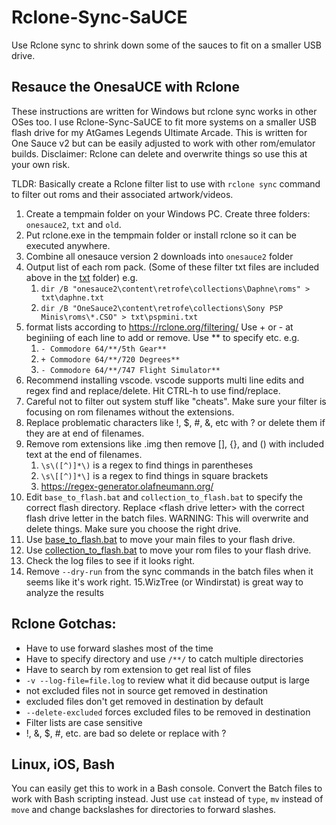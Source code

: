 # Rclone-Sync-SaUCE
Use Rclone sync to shrink down some of the sauces to fit on a smaller USB drive.

## Resauce the OnesaUCE with Rclone
These instructions are written for Windows but rclone sync works in other OSes too. I use Rclone-Sync-SaUCE to fit more systems on a smaller USB flash drive for my AtGames Legends Ultimate Arcade. This is written for One Sauce v2 but can be easily adjusted to work with other rom/emulator builds. Disclaimer: Rclone can delete and overwrite things so use this at your own risk.

TLDR: Basically create a Rclone filter list to use with `rclone sync` command to filter out roms and their associated artwork/videos.

1. Create a tempmain folder on your Windows PC. Create three folders: `onesauce2`, `txt` and `old`.
2. Put rclone.exe in the tempmain folder or install rclone so it can be executed anywhere.
3. Combine all onesauce version 2 downloads into `onesauce2` folder
4. Output list of each rom pack. (Some of these filter txt files are included above in the [txt](https://github.com/jdawgzim/Rclone-Sync-SaUCE/tree/main/txt) folder) e.g.
	1. `dir /B "onesauce2\content\retrofe\collections\Daphne\roms" > txt\daphne.txt`
	2. `dir /B "OneSauce2\content\retrofe\collections\Sony PSP Minis\roms\*.CSO" > txt\pspmini.txt`
5. format lists according to https://rclone.org/filtering/ Use + or - at beginiing of each line to add or remove. Use **  to specify etc. e.g.
	1. `- Commodore 64/**/5th Gear**`
	2. `+ Commodore 64/**/720 Degrees**`
	3. `- Commodore 64/**/747 Flight Simulator**`
6. Recommend installing vscode. vscode supports multi line edits and regex find and replace/delete. Hit CTRL-h to use find/replace.
7. Careful not to filter out system stuff like "cheats". Make sure your filter is focusing on rom filenames without the extensions.
8. Replace problematic characters like !, $, #, &, etc with ? or delete them if they are at end of filenames.
9. Remove rom extensions like .img then remove [], {}, and () with included text at the end of filenames. 
	1. `\s\([^)]*\)` is a regex to find things in parentheses 
	2. `\s\[[^)]*\]` is a regex to find things in square brackets
	3.  https://regex-generator.olafneumann.org/
10. Edit `base_to_flash.bat` and `collection_to_flash.bat` to specify the correct flash directory. Replace \<flash drive letter\> with the correct flash drive letter in the batch files. WARNING: This will overwrite and delete things. Make sure you choose the right drive.
11. Use [base_to_flash.bat](https://github.com/jdawgzim/Rclone-Sync-SaUCE/blob/main/base_to_flash.bat) to move your main files to your flash drive.
12. Use [collection_to_flash.bat](https://github.com/jdawgzim/Rclone-Sync-SaUCE/blob/main/collection_to_flash.bat) to move your rom files to your flash drive.
13. Check the log files to see if it looks right.
14. Remove `--dry-run` from the sync commands in the batch files when it seems like it's work right.
15.WizTree (or Windirstat) is great way to analyze the results

## Rclone Gotchas:
- Have to use forward slashes most of the time
- Have to specify directory and use `/**/` to catch multiple directories
- Have to search by rom extension to get real list of files
- `-v --log-file=file.log` to review what it did because output is large
- not excluded files not in source get removed in destination
- excluded files don't get removed in destination by default
- `--delete-excluded` forces excluded files to be removed in destination
- Filter lists are case sensitive
- !, &, $, #, etc. are bad so delete or replace with ?

## Linux, iOS, Bash
You can easily get this to work in a Bash console. Convert the Batch files to work with Bash scripting instead. Just use `cat` instead of `type`, `mv` instead of `move` and change backslashes for directories to forward slashes.
